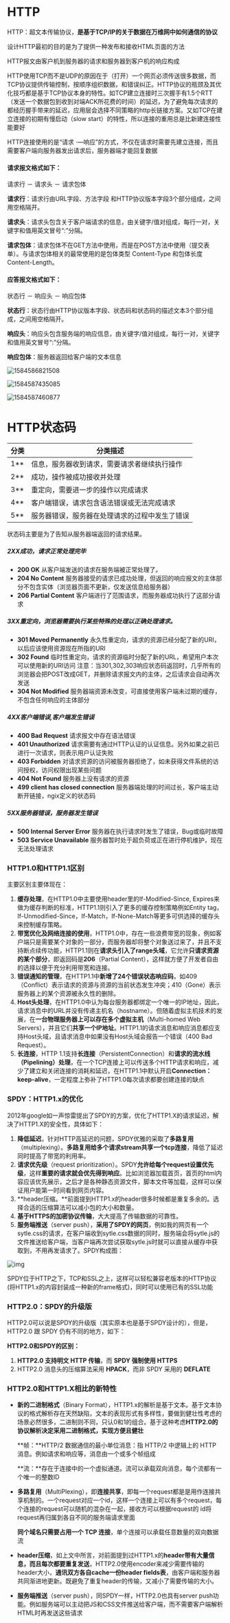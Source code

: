 # HTTP

HTTP：超文本传输协议，**是基于TCP/IP的关于数据在万维网中如何通信的协议** 

设计HTTP最初的目的是为了提供一种发布和接收HTML页面的方法

HTTP报文由客户机到服务器的请求和服务器到客户机的响应构成

HTTP使用TCP而不是UDP的原因在于（打开）一个网页必须传送很多数据，而TCP协议提供传输控制，按顺序组织数据，和错误纠正。HTTP协议的瓶颈及其优化技巧都是基于TCP协议本身的特性。如TCP建立连接时三次握手有1.5个RTT（发送一个数据包到收到对端ACK所花费的时间）的延迟，为了避免每次请求的都经历握手带来的延迟，应用层会选择不同策略的http长链接方案。又如TCP在建立连接的初期有慢启动（slow start）的特性，所以连接的重用总是比新建连接性能要好

HTTP连接使用的是“请求	·—响应”的方式，不仅在请求时需要先建立连接，而且需要客户端向服务器发出请求后，服务器端才能回复数据 

#### 请求报文格式如下：

请求行 － 请求头 － 请求包体

**请求行**：请求行由URL字段、方法字段 和HTTP协议版本字段3个部分组成，之间用空格隔开。

**请求头**：请求头包含关于客户端请求的信息，由关键字/值对组成，每行一对，关键字和值用英文冒号“:”分隔。

**请求包体**：请求包体不在GET方法中使用，而是在POST方法中使用（提交表单）。与请求包体相关的最常使用的是包体类型 Content-Type 和包体长度 Content-Length。

#### 应答报文格式如下：

状态行 － 响应头 －  响应包体

**状态行**：状态行由HTTP协议版本字段、状态码和状态码的描述文本3个部分组成，之间用空格隔开。

**响应头**：响应头包含服务端的响应信息，由关键字/值对组成，每行一对，关键字和值用英文冒号“:”分隔。

**响应包体**：服务器返回给客户端的文本信息

![1584586821508](./image/1584586821508.png)

![1584587435085](./image/1584587435085.png)

![1584587460877](./image/1584587460877.png)

# HTTP状态码

| 分类 | 分类描述                                       |
| ---- | ---------------------------------------------- |
| 1**  | 信息，服务器收到请求，需要请求者继续执行操作   |
| 2**  | 成功，操作被成功接收并处理                     |
| 3**  | 重定向，需要进一步的操作以完成请求             |
| 4**  | 客户端错误，请求包含语法错误或无法完成请求     |
| 5**  | 服务器错误，服务器在处理请求的过程中发生了错误 |

状态码主要是为了告知从服务器端返回的请求结果。

##### 2XX成功，请求正常处理完毕

+  **200 OK** 从客户端发送的请求在服务端被正常处理了。
+  **204 No Content** 服务器接受的请求已成功处理，但返回的响应报文的主体部分不包含实体（浏览器页面不更新，仅发送信息给服务器）
+  **206 Partial Content** 客户端进行了范围请求，而服务器成功执行了这部分请求

#####  3XX重定向，浏览器需要执行某些特殊的处理以正确处理请求。

+  **301 Moved Permanently** 永久性重定向，请求的资源已经分配了新的URI，以后应该使用资源现在所指的URI
+  **302 Found** 临时性重定向，请求的资源临时分配了新的URL，希望用户本次可以使用新的URI访问
   注意：当301,302,303响应状态码返回时，几乎所有的浏览器会把POST改成GET，并删除请求报文内的主体，之后请求会自动再次发送
+  **304 Not Modified** 服务器端资源未改变，可直接使用客户端未过期的缓存，不包含任何响应的主体部分

##### 4XX客户端错误,客户端发生错误

+  **400 Bad Request**  请求报文中存在语法错误
+  **401 Unauthorized** 请求需要有通过HTTP认证的认证信息。另外如果之前已进行一次请求，则表示用户认证失败
+  **403 Forbidden** 对请求资源的访问被服务器拒绝了，如未获得文件系统的访问授权，访问权限出现某些问题
+  **404 Not Found** 服务器上没有请求的资源
+  **499 client has closed connection** 服务器端处理的时间过长，客户端主动断开链接，ngix定义的状态码

##### 5XX服务器错误，服务器发生错误

+  **500 Internal Server Error** 服务器在执行请求时发生了错误，Bug或临时故障
+  **503 Service Unavailable** 服务器暂时处于超负荷或正在进行停机维护，现在无法处理请求



### HTTP1.0和HTTP1.1区别

主要区别主要体现在：

1. **缓存处理**，在HTTP1.0中主要使用header里的If-Modified-Since, Expires来做为缓存判断的标准，HTTP1.1则引入了更多的缓存控制策略例如Entity tag，If-Unmodified-Since，If-Match，If-None-Match等更多可供选择的缓存头来控制缓存策略。
2. **带宽优化及网络连接的使用**，HTTP1.0中，存在一些浪费带宽的现象，例如客户端只是需要某个对象的一部分，而服务器却将整个对象送过来了，并且不支持断点续传功能，HTTP1.1则在**请求头引入了range头域**，它允许**只请求资源的某个部分**，即返回码是**206**（Partial Content），这样就方便了开发者自由的选择以便于充分利用带宽和连接。
3. **错误通知的管理**，在HTTP1.1中**新增了24个错误状态响应码**，如409（Conflict）表示请求的资源与资源的当前状态发生冲突；410（Gone）表示服务器上的某个资源被永久性的删除。
4. **Host头处理**，在HTTP1.0中认为每台服务器都绑定一个唯一的IP地址，因此，请求消息中的URL并没有传递主机名（hostname）。但随着虚拟主机技术的发展，在**一台物理服务器上可以存在多个虚拟主机**（Multi-homed Web Servers），并且它们**共享一个IP地址**。HTTP1.1的请求消息和响应消息都应支持Host头域，且请求消息中如果没有Host头域会报告一个错误（400 Bad Request）。
5. **长连接**，HTTP 1.1支持**长连接**（PersistentConnection）和**请求的流水线（Pipelining）处理**，在一个TCP连接上可以传送多个HTTP请求和响应，减少了建立和关闭连接的消耗和延迟，在HTTP1.1中默认开启**Connection： keep-alive**，一定程度上弥补了HTTP1.0每次请求都要创建连接的缺点



### SPDY：HTTP1.x的优化

2012年google如一声惊雷提出了SPDY的方案，优化了HTTP1.X的请求延迟，解决了HTTP1.X的安全性，具体如下：

1. **降低延迟**，针对HTTP高延迟的问题，SPDY优雅的采取了**多路复用**（multiplexing）。**多路复用给多个请求stream共享一个tcp连接**，降低了延迟同时提高了带宽的利用率。
2. **请求优先级**（request prioritization）。SPDY**允许给每个request设置优先级**，这样**重要的请求就会优先得到响应**。比如浏览器加载首页，首页的html内容应该优先展示，之后才是各种静态资源文件，脚本文件等加载，这样可以保证用户能第一时间看到网页内容。
3. **header压缩。**前面提到HTTP1.x的header很多时候都是重复多余的。选择合适的压缩算法可以减小包的大小和数量。
4. **基于HTTPS的加密协议传输**，大大提高了传输数据的可靠性。
5. **服务端推送**（server push），**采用了SPDY的网页**，例如我的网页有一个sytle.css的请求，在客户端收到sytle.css数据的同时，服务端会将sytle.js的文件推送给客户端，当客户端再次尝试获取sytle.js时就可以直接从缓存中获取到，不用再发请求了。SPDY构成图：

![img](./image/1706626a996d717c9d424646578813c2.png)

SPDY位于HTTP之下，TCP和SSL之上，这样可以轻松兼容老版本的HTTP协议(将HTTP1.x的内容封装成一种新的frame格式)，同时可以使用已有的SSL功能



### HTTP2.0：SPDY的升级版

HTTP2.0可以说是SPDY的升级版（其实原本也是基于SPDY设计的），但是，HTTP2.0 跟 SPDY 仍有不同的地方，如下：

**HTTP2.0和SPDY的区别：**

1. **HTTP2.0 支持明文 HTTP 传输**，而 **SPDY 强制使用 HTTPS**
2. HTTP2.0 消息头的压缩算法采用 **HPACK**，而非 SPDY 采用的 **DEFLATE**

### HTTP2.0和HTTP1.X相比的新特性

+ **新的二进制格式**（Binary Format），HTTP1.x的解析是基于文本。基于文本协议的格式解析存在天然缺陷，文本的表现形式有多样性，要做到健壮性考虑的场景必然很多，二进制则不同，只认0和1的组合。基于这种考虑**HTTP2.0的协议解析决定采用二进制格式，实现方便且健壮**

  **帧：**HTTP/2 数据通信的最小单位消息：指 HTTP/2 中逻辑上的 HTTP 消息。例如请求和响应等，消息由一个或多个帧组成

  **流：**存在于连接中的一个虚拟通道。流可以承载双向消息，每个流都有一个唯一的整数ID

+ **多路复用**（MultiPlexing），即**连接共享**，即每一个request都是是用作连接共享机制的。一个request对应一个id，这样一个连接上可以有多个request，每个连接的request可以随机的混杂在一起，接收方可以根据request的 id将request再归属到各自不同的服务端请求里面

  **同个域名只需要占用一个 TCP 连接**，单个连接可以承载任意数量的双向数据流 

+ **header压缩**，如上文中所言，对前面提到过HTTP1.x的**header带有大量信息，而且每次都要重复发送**，HTTP2.0使用encoder来减少需要传输的header大小，**通讯双方各自cache一份header fields表**，由客户端和服务器共同渐进地更新。既避免了重复header的传输，又减小了需要传输的大小。

+ **服务端推送**（server push），同SPDY一样，HTTP2.0也具有server push功能。例如服务端可以主动把JS和CSS文件推送给客户端，而不需要客户端解析HTML时再发送这些请求 